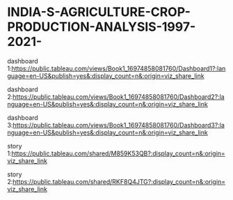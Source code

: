 # INDIA-S-AGRICULTURE-CROP-PRODUCTION-ANALYSIS-1997-2021-
dashboard 1:https://public.tableau.com/views/Book1_16974858081760/Dashboard1?:language=en-US&publish=yes&:display_count=n&:origin=viz_share_link

dashboard 2:https://public.tableau.com/views/Book1_16974858081760/Dashboard2?:language=en-US&publish=yes&:display_count=n&:origin=viz_share_link

dashboard 3:https://public.tableau.com/views/Book1_16974858081760/Dashboard3?:language=en-US&publish=yes&:display_count=n&:origin=viz_share_link

story 1:https://public.tableau.com/shared/M859K53QB?:display_count=n&:origin=viz_share_link

story 2:https://public.tableau.com/shared/RKF8Q4JTG?:display_count=n&:origin=viz_share_link
